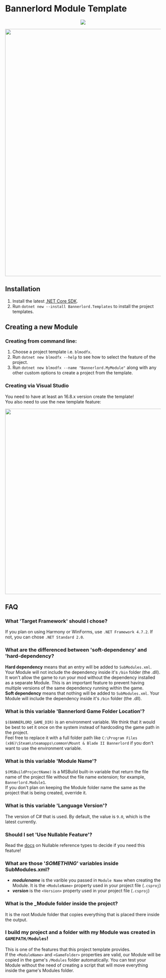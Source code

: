 # Bannerlord Module Template
<p align="center">
   <a href="https://www.nuget.org/packages/Bannerlord.Templates" alt="NuGet Bannerlord.MCM">
   <img src="https://img.shields.io/nuget/v/Bannerlord.Templates.svg?label=NuGet%20Bannerlord.Templates&colorB=blue" /></a>
</p>
<p>
   <img src="https://cdn.discordapp.com/attachments/555699650452258816/782380466727944192/unknown.png" width="800">
</p>

## Installation
1. Install the latest [.NET Core SDK](https://dot.net).
2. Run `dotnet new --install Bannerlord.Templates` to install the project templates.

## Creating a new Module

### Creating from command line:
1. Choose a project template i.e. `blmodfx`.
2. Run `dotnet new blmodfx --help` to see how to select the feature of the project.
3. Run `dotnet new blmodfx --name "Bannerlord.MyModule"` along with any other custom options to create a project from the template.

### Creating via Visual Studio
You need to have at least an 16.8.x version create the template!  
You also need to use the new template feature:  
<p>
   <img src="https://devblogs.microsoft.com/dotnet/wp-content/uploads/sites/10/2020/09/clitemplates-option-enable.png" width="600">
</p>

## FAQ
### What 'Target Framework' should I chose?
If you plan on using Harmony or WinForms, use `.NET Framework 4.7.2`. If not, you can chose `.NET Standard 2.0`.  
### What are the differenced between 'soft-dependency' and 'hard-dependency?
**Hard dependency** means that an entry will be added to `SubModules.xml`. Your Module will not include the dependency inside it's `/bin` folder (the .dll). It won't allow the game to run your mod without the dependency installed as a separate Module. This is an important feature to prevent having multiple versions of the same dependency running within the game.  
**Soft dependency** means that nothing will be added to `SubModules.xml`. Your Module will include the dependency inside it's `/bin` folder (the .dll).
### What is this variable 'Bannerlord Game Folder Location'?
`$(BANNERLORD_GAME_DIR)` is an environment variable. We think that it would be best to set it once on the system instead of hardcoding the game path in the project.  
Feel free to replace it with a full folder path like `C:\Program Files (x86)\Steam\steamapps\common\Mount & Blade II Bannerlord` if you don't want to use the environment variable.  
### What is this variable 'Module Name'?
`$(MSBuildProjectName)` is a MSBuild built-in variable that return the file name of the project file without the file name extension; for example, `Bannerlord.Module1`.  
If you don't plan on keeping the Module folder name the same as the project that is being created, override it.  
### What is this variable 'Language Version'?
The version of C# that is used. By default, the value is `9.0`, which is the latest currently.  
### Should I set 'Use Nullable Feature'?
Read the [docs](https://docs.microsoft.com/en-us/dotnet/csharp/nullable-references) on Nullable reference types to decide if you need this feature!  
### What are those '$SOMETHING$' variables inside SubModules.xml?
* **$modulename$** is the varible you passed in `Module Name` when creating the Module. It is the `<ModuleName>` property used in your project file (`.csproj`)
* **$version$** is the `<Version>` property used in your project file (`.csproj`)
### What is the \_Module folder inside the project?
It is the root Module folder that copies everything that is placed there inside the output.
### I build my project and a folder with my Module was created in `GAMEPATH/Modules`!
This is one of the features that this project template provides.  
If the `<ModuleName>` and `<GameFolder>` properties are valid, our Module will be copied in the game's `/Modules` folder automatically. You can test your Module without the need of creating a script that will move everything inside the game's Modules folder.

